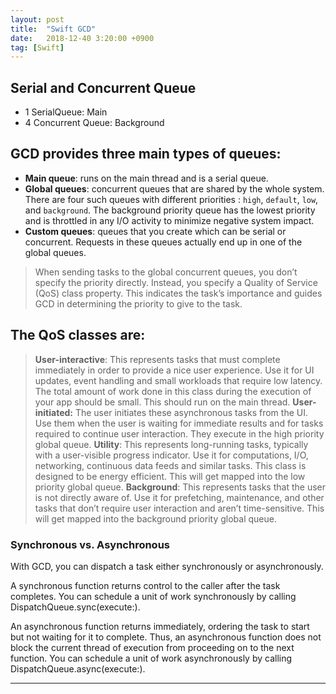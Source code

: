 ```yaml
---
layout: post
title:  "Swift GCD"
date:   2018-12-40 3:20:00 +0900
tag: [Swift]
---
```


## Serial and Concurrent Queue

- 1 SerialQueue: Main
- 4 Concurrent Queue: Background 



## GCD provides three main types of queues:

- **Main queue**: runs on the main thread and is a serial queue.
- **Global queues**: concurrent queues that are shared by the whole system. There are four such queues with different priorities : `high`, `default`, `low`, and `background`. The background priority queue has the lowest priority and is throttled in any I/O activity to minimize negative system impact.
- **Custom queues**: queues that you create which can be serial or concurrent. Requests in these queues actually end up in one of the global queues.


> When sending tasks to the global concurrent queues, you don’t specify the priority directly. Instead, you specify a Quality of Service (QoS) class property. This indicates the task’s importance and guides GCD in determining the priority to give to the task.

## The QoS classes are:

> **User-interactive**: This represents tasks that must complete immediately in order to provide a nice user experience. Use it for UI updates, event handling and small workloads that require low latency. The total amount of work done in this class during the execution of your app should be small. This should run on the main thread.
> **User-initiated:** The user initiates these asynchronous tasks from the UI. Use them when the user is waiting for immediate results and for tasks required to continue user interaction. They execute in the high priority global queue.
> **Utility**: This represents long-running tasks, typically with a user-visible progress indicator. Use it for computations, I/O, networking, continuous data feeds and similar tasks. This class is designed to be energy efficient. This will get mapped into the low priority global queue.
> **Background**: This represents tasks that the user is not directly aware of. Use it for prefetching, maintenance, and other tasks that don’t require user interaction and aren’t time-sensitive. This will get mapped into the background priority global queue.

### Synchronous vs. Asynchronous
With GCD, you can dispatch a task either synchronously or asynchronously.

A synchronous function returns control to the caller after the task completes. You can schedule a unit of work synchronously by calling DispatchQueue.sync(execute:).

An asynchronous function returns immediately, ordering the task to start but not waiting for it to complete. Thus, an asynchronous function does not block the current thread of execution from proceeding on to the next function. You can schedule a unit of work asynchronously by calling DispatchQueue.async(execute:).

---

